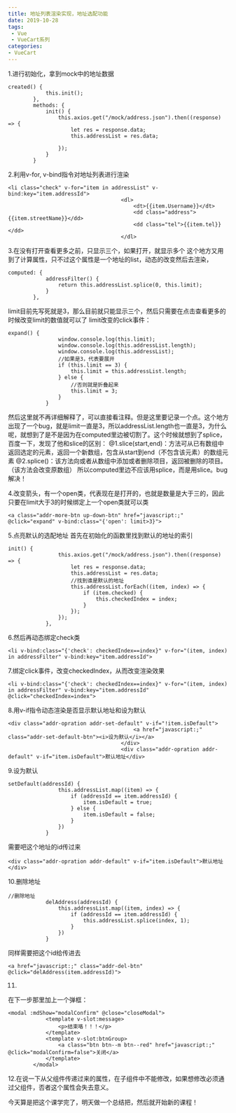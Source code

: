 ```yaml
---
title: 地址列表渲染实现，地址选配功能
date: 2019-10-28
tags:
 - Vue
 - VueCart系列
categories:
- VueCart
---
```


1.进行初始化，拿到mock中的地址数据
```
created() {
            this.init();
        },
        methods: {
            init() {
                this.axios.get("/mock/address.json").then((response) => {
                    let res = response.data;
                    this.addressList = res.data;

                });
            }
        }
```

2.利用v-for, v-bind指令对地址列表进行渲染
```
<li class="check" v-for="item in addressList" v-bind:key="item.addressId">
                                    <dl>
                                        <dt>{{item.Username}}</dt>
                                        <dd class="address">{{item.streetName}}</dd>
                                        <dd class="tel">{{item.tel}}</dd>
                                    </dl>
```
3.在没有打开查看更多之前，只显示三个，如果打开，就显示多个
这个地方又用到了计算属性，只不过这个属性是一个地址的list，动态的改变然后去渲染，
```
computed: {
            addressFilter() {
                return this.addressList.splice(0, this.limit);
            }
        },
```
limit目前先写死就是3，那么目前就只能显示三个，然后只需要在点击查看更多的时候改变limit的数值就可以了
limit改变的click事件：
```
expand() {
                window.console.log(this.limit);
                window.console.log(this.addressList.length);
                window.console.log(this.addressList);
                //如果是3，代表要展开
                if (this.limit == 3) {
                    this.limit = this.addressList.length;
                } else {
                    //否则就是折叠起来
                    this.limit = 3;
                }
            }
```
然后这里就不再详细解释了，可以直接看注释。但是这里要记录一个点。这个地方出现了一个bug，就是limit一直是3，所以addressList.length也一直是3，为什么呢，就想到了是不是因为在computed里边被切割了。这个时候就想到了splice，百度一下，发现了他和slice的区别：
@1.slice(start,end)：方法可从已有数组中返回选定的元素，返回一个新数组，包含从start到end（不包含该元素）的数组元素
@2.splice()：该方法向或者从数组中添加或者删除项目，返回被删除的项目。（该方法会改变原数组）
所以computed里边不应该用splice，而是用slice。bug解决！

4.改变箭头，有一个open类，代表现在是打开的，也就是数量是大于三的，因此只要在limit大于3的时候绑定上一个open类就可以类
```
<a class="addr-more-btn up-down-btn" href="javascript:;" @click="expand" v-bind:class="{'open': limit>3}">
```
5.点亮默认的选配地址
首先在初始化的函数里找到默认的地址的索引
```
init() {
                this.axios.get("/mock/address.json").then((response) => {
                    let res = response.data;
                    this.addressList = res.data;
                    //找到谁是默认的地址
                    this.addressList.forEach((item, index) => {
                        if (item.checked) {
                            this.checkedIndex = index;
                        }
                    });
                });
            },
```
6.然后再动态绑定check类
```
<li v-bind:class="{'check': checkedIndex==index}" v-for="(item, index) in addressFilter" v-bind:key="item.addressId">
```
7.绑定click事件，改变checkedIndex，从而改变渲染效果
```
<li v-bind:class="{'check': checkedIndex==index}" v-for="(item, index) in addressFilter" v-bind:key="item.addressId" @click="checkedIndex=index">
```
8.用v-if指令动态渲染是否显示默认地址和设为默认
```
<div class="addr-opration addr-set-default" v-if="!item.isDefault">
                                        <a href="javascript:;" class="addr-set-default-btn"><i>设为默认</i></a>
                                    </div>
                                    <div class="addr-opration addr-default" v-if="item.isDefault">默认地址</div>
```
9.设为默认
```
setDefault(addressId) {
                this.addressList.map((item) => {
                    if (addressId == item.addressId) {
                        item.isDefault = true;
                    } else {
                        item.isDefault = false;
                    }
                })
            }
```
需要吧这个地址的id传过来
```
<div class="addr-opration addr-default" v-if="item.isDefault">默认地址</div>
```
10.删除地址
```
//删除地址
            delAddress(addressId) {
                this.addressList.map((item, index) => {
                    if (addressId == item.addressId) {
                        this.addressList.splice(index, 1);
                    }
                })
            }
```
同样需要把这个id给传进去
```
<a href="javascript:;" class="addr-del-btn" @click="delAddress(item.addressId)">
```
11.
在下一步那里加上一个弹框：
```
<modal :mdShow="modalConfirm" @close="closeModal">
            <template v-slot:message>
                <p>结束咯！！！</p>
            </template>
            <template v-slot:btnGroup>
                <a class="btn btn--m btn--red" href="javascript:;" @click="modalConfirm=false">关闭</a>
            </template>
        </modal>
```
12.在说一下从父组件传递过来的属性，在子组件中不能修改，如果想修改必须通过父组件，否者这个属性会失去意义。

今天算是把这个课学完了，明天做一个总结把，然后就开始新的课程！
